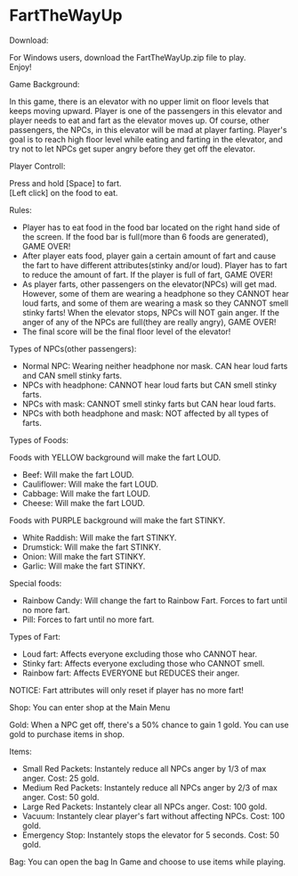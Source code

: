 # FartTheWayUp


Download:  
  
For Windows users, download the FartTheWayUp.zip file to play.  
Enjoy!
  
  
Game Background:  
  
In this game, there is an elevator with no upper limit on floor levels that keeps moving upward. Player is one of the passengers in this elevator and player needs to eat and fart as the elevator moves up. Of course, other passengers, the NPCs, in this elevator will be mad at player farting. Player's goal is to reach high floor level while eating and farting in the elevator, and try not to let NPCs get super angry before they get off the elevator.  


Player Controll:  
  
Press and hold [Space] to fart.  
[Left click] on the food to eat.  


Rules:  
  
- Player has to eat food in the food bar located on the right hand side of the screen. If the food bar is full(more than 6 foods are generated), GAME OVER!  
- After player eats food, player gain a certain amount of fart and cause the fart to have different attributes(stinky and/or loud). Player has to fart to reduce the amount of fart. If the player is full of fart, GAME OVER!  
- As player farts, other passengers on the elevator(NPCs) will get mad. However, some of them are wearing a headphone so they CANNOT hear loud farts, and some of them are wearing a mask so they CANNOT smell stinky farts! When the elevator stops, NPCs will NOT gain anger. If the anger of any of the NPCs are full(they are really angry), GAME OVER!  
- The final score will be the final floor level of the elevator!  


Types of NPCs(other passengers):  
  
- Normal NPC: Wearing neither headphone nor mask. CAN hear loud farts and CAN smell stinky farts.  
- NPCs with headphone: CANNOT hear loud farts but CAN smell stinky farts.  
- NPCs with mask: CANNOT smell stinky farts but CAN hear loud farts.  
- NPCs with both headphone and mask: NOT affected by all types of farts.  


Types of Foods:  

Foods with YELLOW background will make the fart LOUD.  
- Beef: Will make the fart LOUD.  
- Cauliflower: Will make the fart LOUD.  
- Cabbage: Will make the fart LOUD.  
- Cheese: Will make the fart LOUD.  

Foods with PURPLE background will make the fart STINKY.  
- White Raddish: Will make the fart STINKY.  
- Drumstick: Will make the fart STINKY.  
- Onion: Will make the fart STINKY.  
- Garlic: Will make the fart STINKY.  

Special foods:  
- Rainbow Candy: Will change the fart to Rainbow Fart. Forces to fart until no more fart.  
- Pill: Forces to fart until no more fart.  


Types of Fart:  
  
- Loud fart: Affects everyone excluding those who CANNOT hear.  
- Stinky fart: Affects everyone excluding those who CANNOT smell.  
- Rainbow fart: Affects EVERYONE but REDUCES their anger.  
  
NOTICE: Fart attributes will only reset if player has no more fart!


Shop: You can enter shop at the Main Menu


Gold: When a NPC get off, there's a 50% chance to gain 1 gold. You can use gold to purchase items in shop.


Items:
- Small Red Packets: Instantely reduce all NPCs anger by 1/3 of max anger. Cost: 25 gold.
- Medium Red Packets: Instantely reduce all NPCs anger by 2/3 of max anger. Cost: 50 gold.
- Large Red Packets: Instantely clear all NPCs anger. Cost: 100 gold.
- Vacuum: Instantely clear player's fart without affecting NPCs. Cost: 100 gold.
- Emergency Stop: Instantely stops the elevator for 5 seconds. Cost: 50 gold.


Bag: You can open the bag In Game and choose to use items while playing.
